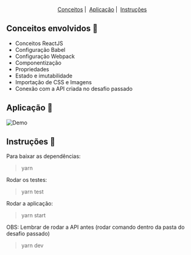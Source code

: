 <p align = "center">
   <a href="#conceitos-envolvidos-memo">Conceitos</a>&nbsp;|&nbsp;
   <a href="#aplicação-rocket">Aplicação</a>&nbsp;|&nbsp;
   <a href="#instruções-scroll">Instruções</a>
</p>

## Conceitos envolvidos :memo:

* Conceitos ReactJS
* Configuração Babel
* Configuração Webpack
* Componentização
* Propriedades
* Estado e imutabilidade
* Importação de CSS e Imagens
* Conexão com a API criada no desafio passado

## Aplicação :rocket:

![Demo](https://i.giphy.com/JUAf8ZxjAypBE0EVjp.gif)

## Instruções :scroll:

Para baixar as dependências:
> yarn

Rodar os testes:
> yarn test

Rodar a aplicação:
> yarn start

OBS: Lembrar de rodar a API antes (rodar comando dentro da pasta do desafio passado)
> yarn dev
